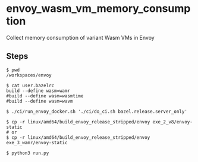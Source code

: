 # envoy_wasm_vm_memory_consumption
Collect memory consumption of variant Wasm VMs in Envoy

## Steps

```
$ pwd
/workspaces/envoy

$ cat user.bazelrc
build --define wasm=wamr
#build --define wasm=wasmtime
#build --define wasm=wavm

$ ./ci/run_envoy_docker.sh './ci/do_ci.sh bazel.release.server_only'

$ cp -r linux/amd64/build_envoy_release_stripped/envoy exe_2_v8/envoy-static
# or
$ cp -r linux/amd64/build_envoy_release_stripped/envoy exe_3_wamr/envoy-static

$ python3 run.py

```
